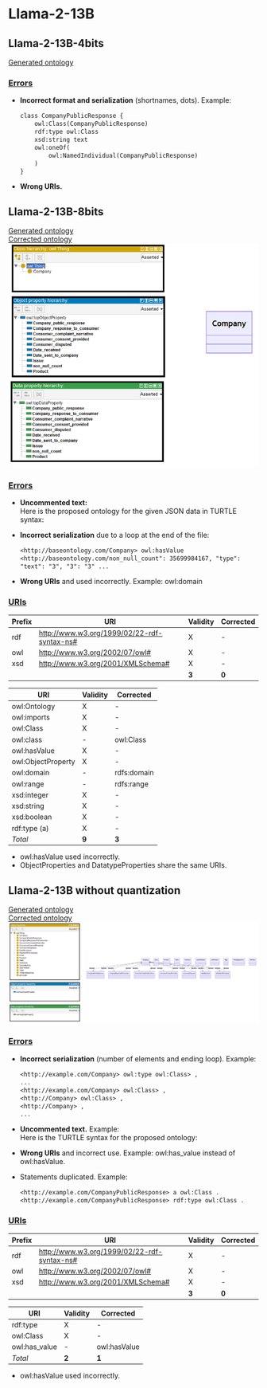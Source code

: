 # Llama-2-13B

## Llama-2-13B-4bits

[Generated ontology](./ontology_4bits.txt)


### [Errors](./ontology_4bits_notes.txt)

-   **Incorrect format and serialization** (shortnames, dots). Example:
    ```
    class CompanyPublicResponse {
        owl:Class(CompanyPublicResponse)
        rdf:type owl:Class
        xsd:string text
        owl:oneOf(
            owl:NamedIndividual(CompanyPublicResponse)
        )
    }
    ```

-   **Wrong URIs.**


## Llama-2-13B-8bits

[Generated ontology](./ontology_8bits.txt) 
<br>
[Corrected ontology](./ontology_8bits_corrected.txt)
<br>
![](./ontology_8bits_corrected.png)


### [Errors](./ontology_8bits_notes.txt)

-   **Uncommented text:** <br>
    Here is the proposed ontology for the given JSON data in TURTLE syntax:

-   **Incorrect serialization** due to a loop at the end of the file:
    ```
    <http://baseontology.com/Company> owl:hasValue <http://baseontology.com/non_null_count": 35699984167, "type": "text": "3", "3": "3" ...
    ```

-   **Wrong URIs** and used incorrectly. Example: owl:domain


### [URIs](./ontology_8bits_URIs.xlsx)

| Prefix | URI                                         | Validity | Corrected |
|--------|---------------------------------------------|----------|-----------|
| rdf    | http://www.w3.org/1999/02/22-rdf-syntax-ns# | X        | -         |
| owl    | http://www.w3.org/2002/07/owl#              | X        | -         |
| xsd    | http://www.w3.org/2001/XMLSchema#           | X        | -         |
|        |                                             | **3**    | **0**     |

| URI                | Validity | Corrected   |
|--------------------|----------|-------------|
| owl:Ontology       | X        | -           |
| owl:imports        | X        | -           |
| owl:Class          | X        | -           |
| owl:class          | -        | owl:Class   |
| owl:hasValue       | X        | -           |
| owl:ObjectProperty | X        | -           |
| owl:domain         | -        | rdfs:domain |
| owl:range          | -        | rdfs:range  |
| xsd:integer        | X        | -           |
| xsd:string         | X        | -           |
| xsd:boolean        | X        | -           |
| rdf:type (a)       | X        | -           |
| *Total*            | **9**    | **3**       |

-   owl:hasValue used incorrectly.
-   ObjectProperties and DatatypeProperties share the same URIs.



## Llama-2-13B without quantization

[Generated ontology](./ontology_all.txt)
<br>
[Corrected ontology](./ontology_all_corrected.txt)
<br>
![](./ontology_all_corrected.png)


### [Errors](./ontology_all_notes.txt)

-   **Incorrect serialization** (number of elements and ending loop). Example: 
    ```
    <http://example.com/Company> owl:type owl:Class> ,
    ...
    <http://example.com/Company> owl:Class> , 
    <http://Company> owl:Class> , 
    <http://Company> , 
    ...
    ```
    
-   **Uncommented text.** Example: <br>
    Here is the TURTLE syntax for the proposed ontology:

-   **Wrong URIs** and incorrect use. Example: owl:has_value instead of owl:hasValue.

-   Statements duplicated. Example: <br>
    ```
    <http://example.com/CompanyPublicResponse> a owl:Class .
    <http://example.com/CompanyPublicResponse> rdf:type owl:Class .
    ```


### [URIs](./ontology_all_URIs.xlsx)

| Prefix | URI                                         | Validity | Corrected |
|--------|---------------------------------------------|----------|-----------|
| rdf    | http://www.w3.org/1999/02/22-rdf-syntax-ns# | X        | -         |
| owl    | http://www.w3.org/2002/07/owl#              | X        | -         |
| xsd    | http://www.w3.org/2001/XMLSchema#           | X        | -         |
|        |                                             | **3**    | **0**     |

| URI           | Validity | Corrected    |
|---------------|---------|---------------|
| rdf:type      | X       | -             |
| owl:Class     | X       | -             |
| owl:has_value | -       | owl:hasValue  |
| *Total*       | **2**   | **1**         |

-   owl:hasValue used incorrectly.